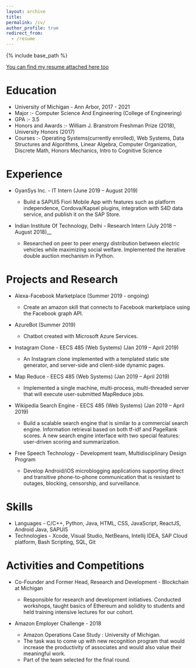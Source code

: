 ```yaml
---
layout: archive
title:
permalink: /cv/
author_profile: true
redirect_from:
  - /resume
---
```

{% include base_path %}

[You can find my resume attached here too](https://dash-mode.github.io/files/Resume_Dash.pdf)

Education
======
* University of Michigan - Ann Arbor, 2017 - 2021
* Major :- Computer Science And Engineering (College of Engineering)
* GPA :- 3.5
* Honors and Awards :- William J. Branstrom Freshman Prize (2018), University Honors (2017)
* Courses :- Operating Systems(currently enrolled), Web Systems, Data Structures and Algorithms, Linear Algebra, Computer Organization, Discrete Math, Honors Mechanics, Intro to Cognitive Science 

Experience
======
* GyanSys Inc. - IT Intern (June 2019 – August 2019)
  * Build a SAPUI5 Fiori Mobile App with features such as platform independence, Cordova/Kapsel plugins, integration with S4D data service, and publish it on the SAP Store.

* Indian Institute Of Technology, Delhi - Research Intern (July 2018 – August 2018)__
  * Researched on peer to peer energy distribution between electric vehicles while maximizing social welfare. Implemented the iterative double auction mechanism in Python.
  
Projects and Research 
=====
* Alexa-Facebook Marketplace (Summer 2019 - ongoing)
  * Create an amazon skill that connects to Facebook marketplace using the Facebook graph API.

* AzureBot (Summer 2019)
  * Chatbot created with Microsoft Azure Services.

* Instagram Clone - EECS 485 (Web Systems)  (Jan 2019 – April 2019)
  * An Instagram clone implemented with a templated static site generator, and server-side and client-side dynamic pages.

* Map Reduce - EECS 485 (Web Systems)  (Jan 2019 – April 2019)
  * Implemented a single machine, multi-process, multi-threaded server that will execute user-submitted MapReduce jobs.

* Wikipedia Search Engine - EECS 485 (Web Systems) (Jan 2019 – April 2019)
  * Build a scalable search engine that is similar to a commercial search engine. Information retrieval based on both tf-idf and PageRank scores. A new search engine interface with two special features: user-driven scoring and summarization.

* Free Speech Technology - Development team, Multidisciplinary Design Program
  * Develop Android/iOS microblogging applications supporting direct and transitive phone-to-phone communication that is resistant to outages, blocking, censorship, and surveillance.
 
Skills 	
=====
* Languages - C/C++, Python, Java, HTML, CSS, JavaScript, ReactJS, Android Java, SAPUI5
* Technologies - Xcode, Visual Studio, NetBeans, Intellij IDEA, SAP Cloud platform, Bash Scripting, SQL, Git

Activities and Competitions
=====
* Co-Founder and Former Head, Research and Development - Blockchain at Michigan
  * Responsible for research and development initiatives. Conducted workshops, taught basics of Ethereum and solidity to students and held training intensive lectures for our cohort.

* Amazon Employer Challenge - 2018
  * Amazon Operations Case Study : University of Michigan.
  * The task was to come up with new recognition program that would increase the productivity of associates and would also value their meaningful work.
  * Part of the team selected for the final round.
